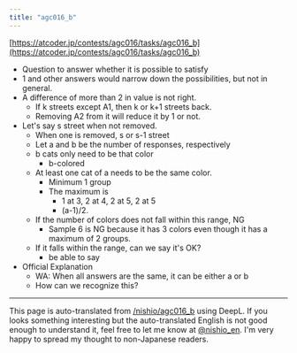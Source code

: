 ```yaml
---
title: "agc016_b"
---
```


[https://atcoder.jp/contests/agc016/tasks/agc016_b](https://atcoder.jp/contests/agc016/tasks/agc016_b)
- Question to answer whether it is possible to satisfy
- 1 and other answers would narrow down the possibilities, but not in general.
- A difference of more than 2 in value is not right.
    - If k streets except A1, then k or k+1 streets back.
    - Removing A2 from it will reduce it by 1 or not.
- Let's say s street when not removed.
    - When one is removed, s or s-1 street
    - Let a and b be the number of responses, respectively
    - b cats only need to be that color
        - b-colored
    - At least one cat of a needs to be the same color.
        - Minimum 1 group
        - The maximum is
            - 1 at 3, 2 at 4, 2 at 5, 2 at 5
            - (a-1)/2.
    - If the number of colors does not fall within this range, NG
        - Sample 6 is NG because it has 3 colors even though it has a maximum of 2 groups.
    - If it falls within the range, can we say it's OK?
        - be able to say
- Official Explanation
    - WA: When all answers are the same, it can be either a or b
    - How can we recognize this?


---
This page is auto-translated from [/nishio/agc016_b](https://scrapbox.io/nishio/agc016_b) using DeepL. If you looks something interesting but the auto-translated English is not good enough to understand it, feel free to let me know at [@nishio_en](https://twitter.com/nishio_en). I'm very happy to spread my thought to non-Japanese readers.